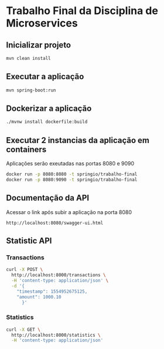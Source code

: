 ﻿
# Trabalho Final da Disciplina de Microservices

## Inicializar projeto

```sh
mvn clean install
```

## Executar a aplicação

```sh
mvn spring-boot:run
```

## Dockerizar a aplicação

```sh
./mvnw install dockerfile:build
```

## Executar 2 instancias da aplicação em containers

Aplicações serão exeutadas nas portas 8080 e 9090

```sh
docker run -p 8080:8080 -t springio/trabalho-final
docker run -p 8080:9090 -t springio/trabalho-final
```

## Documentação da API

Acessar o link após subir a aplicação na porta 8080

```url
http://localhost:8080/swagger-ui.html
```


## Statistic API

### Transactions

```sh
curl -X POST \
  http://localhost:8000/transactions \
  -H 'content-type: application/json' \
  -d '{ 
	"timestamp": 1554952675125,
	"amount": 1000.10 
      }' 
```

### Statistics

```sh
curl -X GET \
  http://localhost:8000/statistics \
  -H 'content-type: application/json'
```
